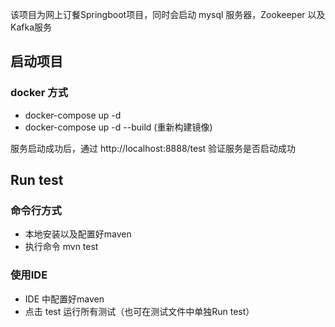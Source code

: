 
该项目为网上订餐Springboot项目，同时会启动 mysql 服务器，Zookeeper 以及 Kafka服务

## 启动项目

### docker 方式
- docker-compose up -d
- docker-compose up -d --build (重新构建镜像)

服务启动成功后，通过 http://localhost:8888/test 验证服务是否启动成功

## Run test
### 命令行方式
- 本地安装以及配置好maven
- 执行命令 mvn test

### 使用IDE
- IDE 中配置好maven
- 点击 test 运行所有测试（也可在测试文件中单独Run test）
